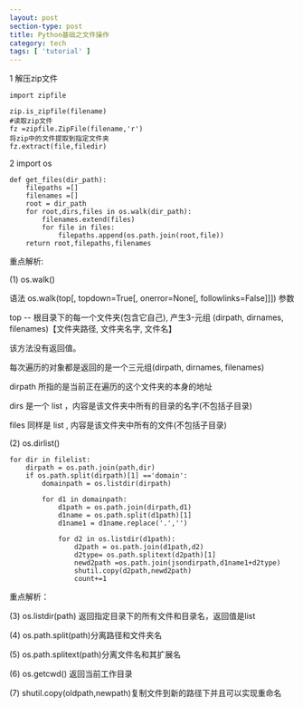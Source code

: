 ```yaml
---
layout: post
section-type: post
title: Python基础之文件操作
category: tech
tags: [ 'tutorial' ]
---
```



1 解压zip文件

```
import zipfile

zip.is_zipfile(filename)
#读取zip文件
fz =zipfile.ZipFile(filename,'r')
将zip中的文件提取到指定文件夹
fz.extract(file,filedir)

```

2 import os

```
def get_files(dir_path):
    filepaths =[]
    filenames =[]
    root = dir_path
    for root,dirs,files in os.walk(dir_path):
        filenames.extend(files)
        for file in files:
            filepaths.append(os.path.join(root,file))
    return root,filepaths,filenames
```
重点解析:  

(1) os.walk()  

语法  os.walk(top[, topdown=True[, onerror=None[, followlinks=False]]])
参数  

top -- 根目录下的每一个文件夹(包含它自己), 产生3-元组 (dirpath, dirnames, filenames)【文件夹路径, 文件夹名字, 文件名】  

该方法没有返回值。

每次遍历的对象都是返回的是一个三元组(dirpath, dirnames, filenames)

dirpath 所指的是当前正在遍历的这个文件夹的本身的地址  

dirs  是一个 list ，内容是该文件夹中所有的目录的名字(不包括子目录)  

files 同样是 list , 内容是该文件夹中所有的文件(不包括子目录)  

(2) os.dirlist()

```
for dir in filelist:
    dirpath = os.path.join(path,dir)
    if os.path.split(dirpath)[1] =='domain':
        domainpath = os.listdir(dirpath)

        for d1 in domainpath:
            d1path = os.path.join(dirpath,d1)
            d1name = os.path.split(d1path)[1]
            d1name1 = d1name.replace('.','')

            for d2 in os.listdir(d1path):
	            d2path = os.path.join(d1path,d2)
	            d2type= os.path.splitext(d2path)[1]
	            newd2path =os.path.join(jsondirpath,d1name1+d2type)
	            shutil.copy(d2path,newd2path)
	            count+=1
```
重点解析：  

(3) os.listdir(path) 返回指定目录下的所有文件和目录名，返回值是list  

(4) os.path.split(path)分离路径和文件夹名  

(5) os.path.splitext(path)分离文件名和其扩展名  

(6) os.getcwd()  返回当前工作目录  

(7) shutil.copy(oldpath,newpath)复制文件到新的路径下并且可以实现重命名

